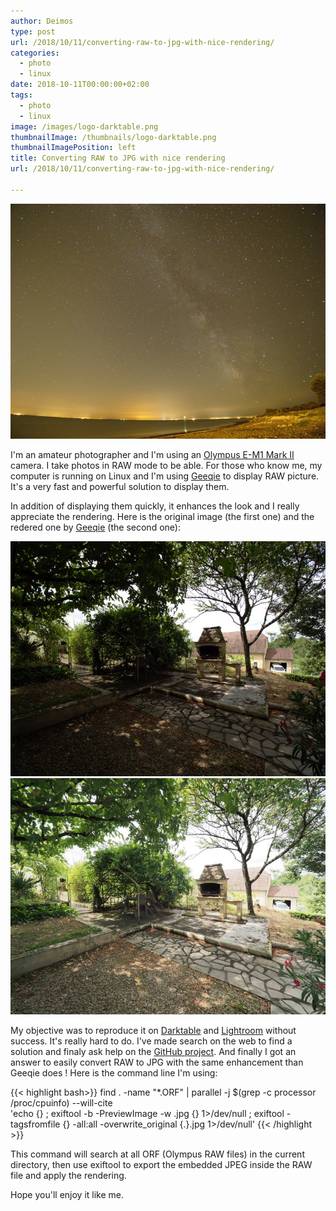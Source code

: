 ```yaml
---
author: Deimos
type: post
url: /2018/10/11/converting-raw-to-jpg-with-nice-rendering/
categories:
  - photo
  - linux
date: 2018-10-11T00:00:00+02:00
tags:
  - photo
  - linux
image: /images/logo-darktable.png
thumbnailImage: /thumbnails/logo-darktable.png
thumbnailImagePosition: left
title: Converting RAW to JPG with nice rendering
url: /2018/10/11/converting-raw-to-jpg-with-nice-rendering/

---
```


![milkyway](/images/photo_milkyway.jpg)

I'm an amateur photographer and I'm using an [Olympus E-M1 Mark II][1] camera. I take photos in RAW mode to be able. For those who know me, my computer is running on Linux and I'm using [Geeqie][2] to display RAW picture. It's a very fast and powerful solution to display them.

In addition of displaying them quickly, it enhances the look and I really appreciate the rendering. Here is the original image (the first one) and the redered one by [Geeqie][2] (the second one):

![milkyway](/images/photo_barbecue.jpg)
![milkyway](/images/photo_barbecue_enhanced.jpg)

My objective was to reproduce it on [Darktable][3] and [Lightroom][4] without success. It's really hard to do. I've made search on the web to find a solution and finaly ask help on the [GitHub project][5]. And finally I got an answer to easily convert RAW to JPG with the same enhancement than Geeqie does ! Here is the command line I'm using:

{{< highlight bash>}}
find . -name "*.ORF" | parallel -j $(grep -c processor /proc/cpuinfo) --will-cite \
'echo {} ; exiftool -b -PreviewImage -w .jpg {} 1>/dev/null ; exiftool -tagsfromfile {} -all:all -overwrite_original {.}.jpg 1>/dev/null'
{{< /highlight >}}

This command will search at all ORF (Olympus RAW files) in the current directory, then use exiftool to export the embedded JPEG inside the RAW file and apply the rendering.

Hope you'll enjoy it like me.

 [1]: https://www.olympus.co.uk/site/en/c/cameras/om_d_system_cameras/om_d/e_m1_mark_ii/index.html
 [2]: http://www.geeqie.org/
 [3]: https://www.darktable.org/
 [4]: https://www.adobe.com/products/photoshop-lightroom.html
 [5]: https://github.com/BestImageViewer/geeqie/issues/635
